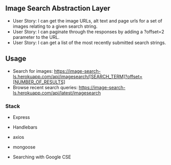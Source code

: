 ## Image Search Abstraction Layer

* User Story: I can get the image URLs, alt text and page urls for a set of images relating to a given search string.
* User Story: I can paginate through the responses by adding a ?offset=2 parameter to the URL.
* User Story: I can get a list of the most recently submitted search strings.


## Usage

* Search for images: https://image-search-ls.herokuapp.com/api/imagesearch/[SEARCH_TERM]?offset=[NUMBER_OF_RESULTS]
* Browse recent search queries: https://image-search-ls.herokuapp.com/api/latest/imagesearch


### Stack

* Express 
* Handlebars  
* axios  
* mongoose

* Searching with Google CSE